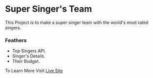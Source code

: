 # Super Singer's Team

This Project is to make a super singer team with the world's most rated singers.

### Feathers
- Top Singers API.
- Singer's Details.
- Their Budget.

To Learn More Visit [Live Site](https://competent-mcclintock-22c6b3.netlify.app/)
